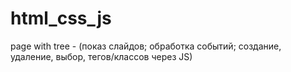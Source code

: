 # html_css_js
page with tree - (показ слайдов;
обработка событий;
создание, удаление, выбор, тегов/классов через JS)
